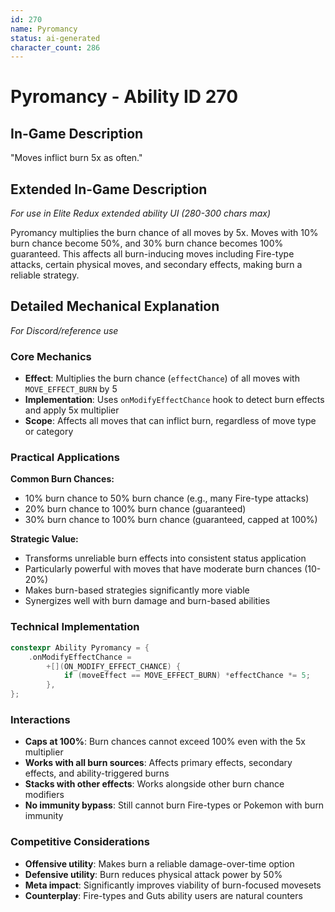 ```yaml
---
id: 270
name: Pyromancy
status: ai-generated
character_count: 286
---
```


# Pyromancy - Ability ID 270

## In-Game Description
"Moves inflict burn 5x as often."

## Extended In-Game Description
*For use in Elite Redux extended ability UI (280-300 chars max)*

Pyromancy multiplies the burn chance of all moves by 5x. Moves with 10% burn chance become 50%, and 30% burn chance becomes 100% guaranteed. This affects all burn-inducing moves including Fire-type attacks, certain physical moves, and secondary effects, making burn a reliable strategy.

## Detailed Mechanical Explanation
*For Discord/reference use*

### Core Mechanics
- **Effect**: Multiplies the burn chance (`effectChance`) of all moves with `MOVE_EFFECT_BURN` by 5
- **Implementation**: Uses `onModifyEffectChance` hook to detect burn effects and apply 5x multiplier
- **Scope**: Affects all moves that can inflict burn, regardless of move type or category

### Practical Applications
**Common Burn Chances:**
- 10% burn chance to 50% burn chance (e.g., many Fire-type attacks)
- 20% burn chance to 100% burn chance (guaranteed)
- 30% burn chance to 100% burn chance (guaranteed, capped at 100%)

**Strategic Value:**
- Transforms unreliable burn effects into consistent status application
- Particularly powerful with moves that have moderate burn chances (10-20%)
- Makes burn-based strategies significantly more viable
- Synergizes well with burn damage and burn-based abilities

### Technical Implementation
```cpp
constexpr Ability Pyromancy = {
    .onModifyEffectChance =
        +[](ON_MODIFY_EFFECT_CHANCE) {
            if (moveEffect == MOVE_EFFECT_BURN) *effectChance *= 5;
        },
};
```

### Interactions
- **Caps at 100%**: Burn chances cannot exceed 100% even with the 5x multiplier
- **Works with all burn sources**: Affects primary effects, secondary effects, and ability-triggered burns
- **Stacks with other effects**: Works alongside other burn chance modifiers
- **No immunity bypass**: Still cannot burn Fire-types or Pokemon with burn immunity

### Competitive Considerations
- **Offensive utility**: Makes burn a reliable damage-over-time option
- **Defensive utility**: Burn reduces physical attack power by 50%
- **Meta impact**: Significantly improves viability of burn-focused movesets
- **Counterplay**: Fire-types and Guts ability users are natural counters